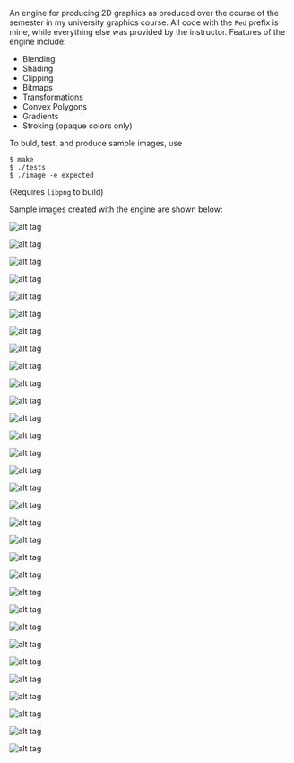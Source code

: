 An engine for producing 2D graphics as produced over the course of the semester in my university graphics course. All code
with the `Fed` prefix is mine, while everything else was provided by the instructor. Features of the engine include:

  * Blending 
  * Shading
  * Clipping
  * Bitmaps
  * Transformations
  * Convex Polygons
  * Gradients
  * Stroking (opaque colors only)

To buld, test, and produce sample images, use

    $ make
    $ ./tests
    $ ./image -e expected

(Requires `libpng` to build)

Sample images created with the engine are shown below:

![alt tag](results/solid_ramp.png)

![alt tag](results/blend_white.png)

![alt tag](results/blend_black.png)

![alt tag](results/circles_blend.png)

![alt tag](results/spocks_quad.png) 

![alt tag](results/spocks_zoom.png) 

![alt tag](results/circles_fat.png)

![alt tag](results/tri.png)

![alt tag](results/tri_clipped.png)

![alt tag](results/poly.png)

![alt tag](results/poly_center.png)

![alt tag](results/poly_rotate.png)

![alt tag](results/draw_concat_scale.png)

![alt tag](results/draw_concat_scale_bitmap.png)

![alt tag](results/draw_concat_rotate.png)

![alt tag](results/draw_concat_rotate_bitmap.png)

![alt tag](results/gradient_insets.png)

![alt tag](results/gradient_insets_rot.png)

![alt tag](results/linear_big.png)

![alt tag](results/radial.png)

![alt tag](results/radial_quad.png)

![alt tag](results/radial_big.png)

![alt tag](results/bitmap_shader_clamp.png)

![alt tag](results/poly_shaders.png)

![alt tag](results/lerp0.png)

![alt tag](results/lerp1.png)

![alt tag](results/stroke_line.png)

![alt tag](results/stroke_polyline.png)

![alt tag](results/stroke_rect.png)

![alt tag](results/stroke_rings.png)

![alt tag](results/stroke_star.png)
